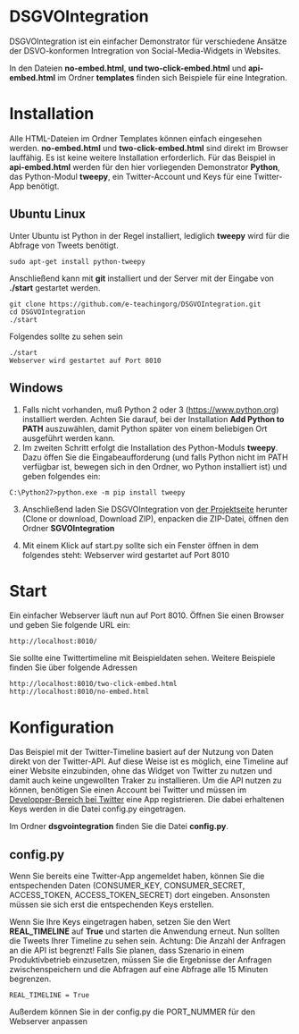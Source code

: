# DSGVOIntegration


DSGVOIntegration ist ein einfacher Demonstrator für verschiedene Ansätze der
DSVO-konformen Intregration von Social-Media-Widgets in Websites.

In den Dateien **no-embed.html**, **und two-click-embed.html** und
**api-embed.html** im Ordner **templates** finden sich Beispiele für eine
Integration. 

# Installation

Alle HTML-Dateien im Ordner Templates können einfach eingesehen werden.
**no-embed.html** und **two-click-embed.html** sind direkt im Browser
lauffähig. Es ist keine weitere Installation erforderlich. Für das Beispiel
in **api-embed.html** werden für den hier vorliegenden Demonstrator **Python**,
das Python-Modul **tweepy**, ein Twitter-Account und Keys für eine Twitter-App
benötigt.


## Ubuntu Linux

Unter Ubuntu ist Python in der Regel installiert, lediglich **tweepy** wird für
die Abfrage von Tweets benötigt.

```
sudo apt-get install python-tweepy
```

Anschließend kann mit **git** installiert und der Server mit der Eingabe von
**./start** gestartet werden.

```
git clone https://github.com/e-teachingorg/DSGVOIntegration.git
cd DSGVOIntegration
./start
```

Folgendes sollte zu sehen sein


```
./start
Webserver wird gestartet auf Port 8010
```

## Windows

1. Falls nicht vorhanden, muß Python 2 oder 3 (https://www.python.org)
installiert werden. Achten Sie darauf, bei der Installation
**Add Python to PATH** auszuwählen, damit Python später von einem beliebigen
Ort ausgeführt werden kann.
2. Im zweiten Schritt erfolgt die Installation des Python-Moduls **tweepy**.
Dazu öffen Sie die Eingabeaufforderung (und falls Python nicht im PATH verfügbar
ist, bewegen sich in den Ordner, wo Python installiert ist) und geben folgendes
ein:


```
C:\Python27>python.exe -m pip install tweepy
```

3. Anschließend laden Sie DSGVOIntegration von
[der Projektseite](https://github.com/e-teachingorg/DSGVOIntegration)
herunter (Clone or download, Download ZIP), enpacken die ZIP-Datei, öffnen den
Ordner **SGVOIntegration**

4. Mit einem Klick auf start.py sollte sich ein Fenster öffnen in dem folgendes
steht: Webserver wird gestartet auf Port 8010

# Start

Ein einfacher Webserver läuft nun auf Port 8010. Öffnen Sie einen Browser und
geben Sie folgende URL ein:

```
http://localhost:8010/
```

Sie sollte eine Twittertimeline mit Beispieldaten sehen. Weitere Beispiele finden
Sie über folgende Adressen

```
http://localhost:8010/two-click-embed.html
http://localhost:8010/no-embed.html
```

# Konfiguration

Das Beispiel mit der Twitter-Timeline basiert auf der Nutzung von Daten direkt
von der Twitter-API. Auf diese Weise ist es möglich, eine Timeline auf einer
Website einzubinden, ohne das Widget von Twitter zu nutzen und damit auch keine
ungewollten Traker zu installieren. Um die API nutzen zu können, benötigen Sie
einen Account bei Twitter und müssen im
[Developper-Bereich bei Twitter](https://developer.twitter.com/en/apps) eine App
registrieren. Die dabei erhaltenen Keys werden in die Datei config.py eingetragen.

Im Ordner **dsgvointegration** finden Sie die Datei **config.py**.


## config.py

Wenn Sie bereits eine Twitter-App angemeldet haben, können Sie die
entspechenden Daten (CONSUMER_KEY, CONSUMER_SECRET, ACCESS_TOKEN,
ACCESS_TOKEN_SECRET) dort eingeben. Ansonsten müssen sie sich erst die
entspechenden Keys erstellen.

Wenn Sie Ihre Keys eingetragen haben, setzen Sie den Wert **REAL_TIMELINE**
auf **True** und starten die Anwendung erneut. Nun sollten die Tweets Ihrer
Timeline zu sehen sein. Achtung: Die Anzahl der Anfragen an die API ist
begrenzt! Falls Sie planen, dass Szenario in einem Produktivbetrieb einzusetzen,
müssen Sie die Ergebnisse der Anfragen zwischenspeichern und die Abfragen auf eine
Abfrage alle 15 Minuten begrenzen.

```
REAL_TIMELINE = True
```

Außerdem können Sie in der config.py die PORT_NUMMER für den Webserver anpassen
